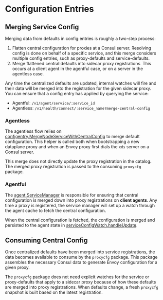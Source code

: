 # Configuration Entries
## Merging Service Config
Merging data from defaults in config entries is roughly a two-step process:
1. Flatten central configuration for proxies at a Consul server. Resolving config is done on behalf of a specific service, and this merge considers multiple config entries, such as proxy-defaults and service-defaults.
2. Merge flattened central defaults into sidecar proxy registrations. This occurs at a client agent in the agentful case, or on a server in the agentless case.

Any time the centralized defaults are updated, internal watches will fire and their data will be merged into the registration for the given sidecar proxy. You can ensure that a config entry has applied by querying the service:
* Agentful: `/v1/agent/service/:service_id`
* Agentless: `/v1/health/connect/:service_name?merge-central-config`

### Agentless
The agentless flow relies on [configentry.MergeNodeServiceWithCentralConfig](https://github.com/hashicorp/consul/blob/0402fd23a349513d3e8d137ddbffcdefcc89838b/agent/configentry/merge_service_config.go) to merge default configuration. This helper is called both when bootstrapping a new dataplane proxy and when an Envoy proxy first dials the `xds` server on a Consul server.

This merge does not directly update the proxy registration in the catalog. The merged proxy registration is passed to the consuming `proxycfg` package.

### Agentful
The [agent.ServiceManager](https://github.com/hashicorp/consul/blob/0402fd23a349513d3e8d137ddbffcdefcc89838b/agent/service_manager.go#LL18) is responsible for ensuring that central configuration is merged down into proxy registrations on **client agents**.  Any time a proxy is registered, the service manager will set up a watch through the agent cache to fetch the central configuration.

When the central configuration is fetched, the configuration is merged and persisted to the agent state in [serviceConfigWatch.handleUpdate](https://github.com/hashicorp/consul/blob/0402fd23a349513d3e8d137ddbffcdefcc89838b/agent/service_manager.go#L256).

## Consuming Central Config
Once centralized defaults have been merged into service registrations, the data becomes available to consume by the `proxycfg` package. This package assembles the necessary Consul data to generate Envoy configuration for a given proxy.

The `proxycfg` package does not need explicit watches for the service or proxy-defaults that apply to a sidecar proxy because of how these defaults are merged into proxy registrations. When defaults change, a fresh `proxycfg` snapshot is built based on the latest registration.

